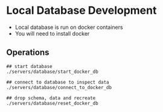 # Local Database Development

- Local database is run on docker containers
- You will need to install docker

## Operations

```
## start database
./servers/database/start_docker_db

## connect to database to inspect data
./servers/database/connect_to_docker_db

## drop schema, data and recreate
./servers/database/reset_docker_db
```

